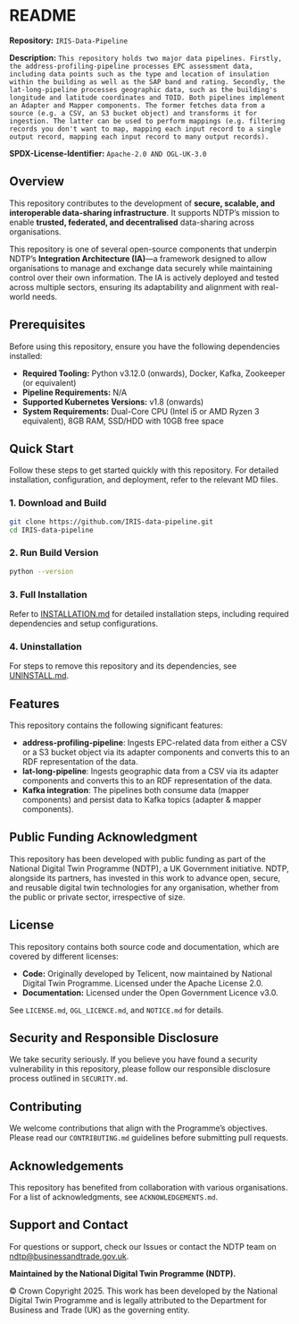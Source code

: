# README

**Repository:** `IRIS-Data-Pipeline`

**Description:** `This repository holds two major data pipelines. Firstly, the address-profiling-pipeline processes EPC assessment data, including data points such as the type and location of insulation within the building as well as the SAP band and rating. Secondly, the lat-long-pipeline processes geographic data, such as the building's longitude and latitude coordinates and TOID. Both pipelines implement an Adapter and Mapper components. The former fetches data from a source (e.g. a CSV, an S3 bucket object) and transforms it for ingestion. The latter can be used to perform mappings (e.g. filtering records you don't want to map, mapping each input record to a single output record, mapping each input record to many output records).`

**SPDX-License-Identifier:** `Apache-2.0 AND OGL-UK-3.0 `  

## Overview

This repository contributes to the development of **secure, scalable, and interoperable data-sharing infrastructure**. It supports NDTP’s mission to enable **trusted, federated, and decentralised** data-sharing across organisations.  

This repository is one of several open-source components that underpin NDTP’s **Integration Architecture (IA)**—a framework designed to allow organisations to manage and exchange data securely while maintaining control over their own information. The IA is actively deployed and tested across multiple sectors, ensuring its adaptability and alignment with real-world needs.

## Prerequisites  
Before using this repository, ensure you have the following dependencies installed:  
- **Required Tooling:** Python v3.12.0 (onwards), Docker, Kafka, Zookeeper (or equivalent)
- **Pipeline Requirements:** N/A
- **Supported Kubernetes Versions:** v1.8 (onwards)
- **System Requirements:** Dual-Core CPU (Intel i5 or AMD Ryzen 3 equivalent), 8GB RAM, SSD/HDD with 10GB free space

## Quick Start  
Follow these steps to get started quickly with this repository. For detailed installation, configuration, and deployment, refer to the relevant MD files.  

### 1. Download and Build  
```sh  
git clone https://github.com/IRIS-data-pipeline.git  
cd IRIS-data-pipeline
```

### 2. Run Build Version
```sh  
python --version
```

### 3. Full Installation  
Refer to [INSTALLATION.md](INSTALLATION.md) for detailed installation steps, including required dependencies and setup configurations.  

### 4. Uninstallation  
For steps to remove this repository and its dependencies, see [UNINSTALL.md](UNINSTALL.md).  

## Features
This repository contains the following significant features:
- **address-profiling-pipeline**: Ingests EPC-related data from either a CSV or a S3 bucket object via its adapter components and converts this to an RDF representation of the data.
- **lat-long-pipeline**: Ingests geographic data from a CSV via its adapter components and converts this to an RDF representation of the data.
- **Kafka integration**: The pipelines both consume data (mapper components) and persist data to Kafka topics (adapter & mapper components). 

## Public Funding Acknowledgment  
This repository has been developed with public funding as part of the National Digital Twin Programme (NDTP), a UK Government initiative. NDTP, alongside its partners, has invested in this work to advance open, secure, and reusable digital twin technologies for any organisation, whether from the public or private sector, irrespective of size.  

## License  
This repository contains both source code and documentation, which are covered by different licenses:  
- **Code:** Originally developed by Telicent, now maintained by National Digital Twin Programme. Licensed under the Apache License 2.0.
- **Documentation:** Licensed under the Open Government Licence v3.0.  

See `LICENSE.md`, `OGL_LICENCE.md`, and `NOTICE.md` for details.  

## Security and Responsible Disclosure  
We take security seriously. If you believe you have found a security vulnerability in this repository, please follow our responsible disclosure process outlined in `SECURITY.md`.  

## Contributing  
We welcome contributions that align with the Programme’s objectives. Please read our `CONTRIBUTING.md` guidelines before submitting pull requests.

## Acknowledgements  
This repository has benefited from collaboration with various organisations. For a list of acknowledgments, see `ACKNOWLEDGEMENTS.md`.  

## Support and Contact  
For questions or support, check our Issues or contact the NDTP team on ndtp@businessandtrade.gov.uk.

**Maintained by the National Digital Twin Programme (NDTP).**  

© Crown Copyright 2025. This work has been developed by the National Digital Twin Programme and is legally attributed to the Department for Business and Trade (UK) as the governing entity.
